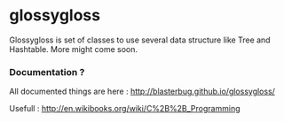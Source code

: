 glossygloss
===========

Glossygloss is set of classes to use several data structure like Tree and Hashtable.
More might come soon.

### Documentation ?

All documented things are here : http://blasterbug.github.io/glossygloss/

Usefull : http://en.wikibooks.org/wiki/C%2B%2B_Programming


